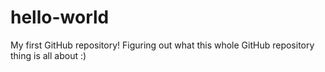# hello-world
My first GitHub repository!
Figuring out what this whole GitHub repository thing is all about :)
